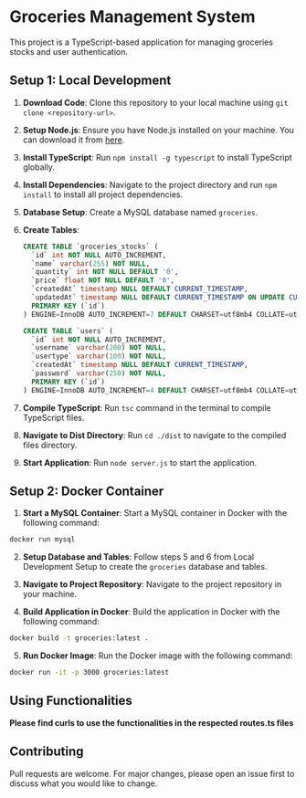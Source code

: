 # Groceries Management System

This project is a TypeScript-based application for managing groceries stocks and user authentication.

## Setup 1: Local Development

1. **Download Code**: Clone this repository to your local machine using `git clone <repository-url>`.

2. **Setup Node.js**: Ensure you have Node.js installed on your machine. You can download it from [here](https://nodejs.org/).

3. **Install TypeScript**: Run `npm install -g typescript` to install TypeScript globally.

4. **Install Dependencies**: Navigate to the project directory and run `npm install` to install all project dependencies.

5. **Database Setup**: Create a MySQL database named `groceries`.

6. **Create Tables**:
    ```sql
    CREATE TABLE `groceries_stocks` (
      `id` int NOT NULL AUTO_INCREMENT,
      `name` varchar(255) NOT NULL,
      `quantity` int NOT NULL DEFAULT '0',
      `price` float NOT NULL DEFAULT '0',
      `createdAt` timestamp NULL DEFAULT CURRENT_TIMESTAMP,
      `updatedAt` timestamp NULL DEFAULT CURRENT_TIMESTAMP ON UPDATE CURRENT_TIMESTAMP,
      PRIMARY KEY (`id`)
    ) ENGINE=InnoDB AUTO_INCREMENT=7 DEFAULT CHARSET=utf8mb4 COLLATE=utf8mb4_0900_ai_ci;

    CREATE TABLE `users` (
      `id` int NOT NULL AUTO_INCREMENT,
      `username` varchar(200) NOT NULL,
      `usertype` varchar(100) NOT NULL,
      `createdAt` timestamp NULL DEFAULT CURRENT_TIMESTAMP,
      `password` varchar(250) NOT NULL,
      PRIMARY KEY (`id`)
    ) ENGINE=InnoDB AUTO_INCREMENT=4 DEFAULT CHARSET=utf8mb4 COLLATE=utf8mb4_0900_ai_ci;
    ```

7. **Compile TypeScript**: Run `tsc` command in the terminal to compile TypeScript files.

8. **Navigate to Dist Directory**: Run `cd ./dist` to navigate to the compiled files directory.

9. **Start Application**: Run `node server.js` to start the application.

## Setup 2: Docker Container

1. **Start a MySQL Container**: Start a MySQL container in Docker with the following command:
```bash
docker run mysql
```
2. **Setup Database and Tables**: Follow steps 5 and 6 from Local Development Setup to create the `groceries` database and tables.

3. **Navigate to Project Repository**: Navigate to the project repository in your machine.

4. **Build Application in Docker**: Build the application in Docker with the following command:
```bash
docker build -t groceries:latest .
```
5. **Run Docker Image**: Run the Docker image with the following command:
```bash
docker run -it -p 3000 groceries:latest
```


## Using Functionalities
**Please find curls to use the functionalities in the respected routes.ts files**

## Contributing

Pull requests are welcome. For major changes, please open an issue first to discuss what you would like to change.

